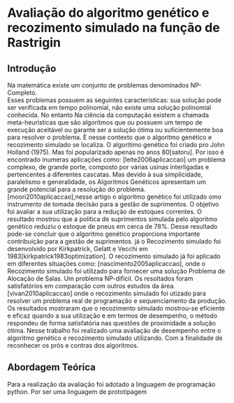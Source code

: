# Avaliação do algoritmo genético e recozimento simulado na função de Rastrigin


## Introdução
Na matemática existe um conjunto de problemas denominados NP-Completo.  
Esses problemas possuem as seguintes características: sua solução pode ser verificada em tempo polinomial, não existe uma solução polinomial conhecida. No entanto Na ciência da computação existem a chamada meta-heurísticas que são algoritmos que ou possuem um tempo de execução aceitável ou garante ser a solução ótima ou suficientemente boa para resolver o problema. È nesse contexto que o algoritmo genético e recozimento simulado se localiza. O algoritimo genético foi criado pro John Holland (1975). Mas foi popularizado apenas no anos 80[satoru]. Por isso é encontrado inumeras aplicações como: [leite2006aplicaccao] um problema complexo, de grande porte, composto por várias usinas interligadas e pertencentes a diferentes cascatas. Mas devido à sua simplicidade, paralelismo e generalidade, os Algoritmos Genéticos apresentam um grande potencial para a resolução do problema.[moori2010aplicaccao],nesse artigo o algoritmo genético foi utilizado omo instrumento de tomada decisão para a gestão de suprimentos. O objetivo foi avaliar a sua utilização para a redução de estoques correntes. O resultado mostrou que a política de suprimentos simulada pelo algoritmo genético reduziu o estoque de pneus em cerca de 78%. Desse resultado pode-se concluir que o algoritmo genético proporciona importante contribuição para a gestão de suprimentos. já o Recozimento simulado foi desenvolvido por Kirkpatrick, Gelatt e Vecchi em 1983[kirkpatrick1983optimization]. O recozimento simulado já foi aplicado em diferentes situações como: [nascimento2005aplicaccao], onde o Recozimento simulado foi utilizado para fornecer uma solução Problema de Alocação de Salas. Um problema NP-difícil. Os resoltados foram satisfatórios em comparação com outros estudos da área. [vivan2010aplicaccao] onde o recozimento simulado foi utizado para resolver um problema real de programação e sequenciamento da produção. Os resultados mostraram que o recozimento simulado mostrou-se eficiente e eficaz quando a sua utilização e em termos de desempenho, o método respondeu de forma satisfatória nas
questões de proximidade a solução ótima.
Nesse trabalho foi realizado uma avaliação de desempenho entre o algoritmo genético e recozimento simulado utilizando. Com a finalidade de reconhecer os prós e contras dos algoritmos.

## Abordagem Teórica
Para a realização da avaliação foi adotado a linguagem de programação python. Por ser uma linguagem de prototipagem 